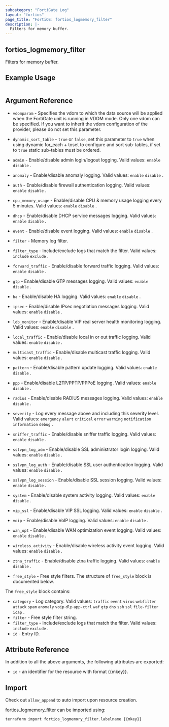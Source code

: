 ```yaml
---
subcategory: "FortiGate Log"
layout: "fortios"
page_title: "FortiOS: fortios_logmemory_filter"
description: |-
  Filters for memory buffer.
---
```


## fortios_logmemory_filter
Filters for memory buffer.

## Example Usage

```hcl

```

## Argument Reference
* `vdomparam` - Specifies the vdom to which the data source will be applied when the FortiGate unit is running in VDOM mode. Only one vdom can be specified. If you want to inherit the vdom configuration of the provider, please do not set this parameter.
* `dynamic_sort_table` - `true` or `false`, set this parameter to `true` when using dynamic for_each + toset to configure and sort sub-tables, if set to `true` static sub-tables must be ordered.

* `admin` - Enable/disable admin login/logout logging. Valid values: `enable` `disable` .
* `anomaly` - Enable/disable anomaly logging. Valid values: `enable` `disable` .
* `auth` - Enable/disable firewall authentication logging. Valid values: `enable` `disable` .
* `cpu_memory_usage` - Enable/disable CPU & memory usage logging every 5 minutes. Valid values: `enable` `disable` .
* `dhcp` - Enable/disable DHCP service messages logging. Valid values: `enable` `disable` .
* `event` - Enable/disable event logging. Valid values: `enable` `disable` .
* `filter` - Memory log filter.
* `filter_type` - Include/exclude logs that match the filter. Valid values: `include` `exclude` .
* `forward_traffic` - Enable/disable forward traffic logging. Valid values: `enable` `disable` .
* `gtp` - Enable/disable GTP messages logging. Valid values: `enable` `disable` .
* `ha` - Enable/disable HA logging. Valid values: `enable` `disable` .
* `ipsec` - Enable/disable IPsec negotiation messages logging. Valid values: `enable` `disable` .
* `ldb_monitor` - Enable/disable VIP real server health monitoring logging. Valid values: `enable` `disable` .
* `local_traffic` - Enable/disable local in or out traffic logging. Valid values: `enable` `disable` .
* `multicast_traffic` - Enable/disable multicast traffic logging. Valid values: `enable` `disable` .
* `pattern` - Enable/disable pattern update logging. Valid values: `enable` `disable` .
* `ppp` - Enable/disable L2TP/PPTP/PPPoE logging. Valid values: `enable` `disable` .
* `radius` - Enable/disable RADIUS messages logging. Valid values: `enable` `disable` .
* `severity` - Log every message above and including this severity level. Valid values: `emergency` `alert` `critical` `error` `warning` `notification` `information` `debug` .
* `sniffer_traffic` - Enable/disable sniffer traffic logging. Valid values: `enable` `disable` .
* `sslvpn_log_adm` - Enable/disable SSL administrator login logging. Valid values: `enable` `disable` .
* `sslvpn_log_auth` - Enable/disable SSL user authentication logging. Valid values: `enable` `disable` .
* `sslvpn_log_session` - Enable/disable SSL session logging. Valid values: `enable` `disable` .
* `system` - Enable/disable system activity logging. Valid values: `enable` `disable` .
* `vip_ssl` - Enable/disable VIP SSL logging. Valid values: `enable` `disable` .
* `voip` - Enable/disable VoIP logging. Valid values: `enable` `disable` .
* `wan_opt` - Enable/disable WAN optimization event logging. Valid values: `enable` `disable` .
* `wireless_activity` - Enable/disable wireless activity event logging. Valid values: `enable` `disable` .
* `ztna_traffic` - Enable/disable ztna traffic logging. Valid values: `enable` `disable` .
* `free_style` - Free style filters. The structure of `free_style` block is documented below.

The `free_style` block contains:

* `category` - Log category. Valid values: `traffic` `event` `virus` `webfilter` `attack` `spam` `anomaly` `voip` `dlp` `app-ctrl` `waf` `gtp` `dns` `ssh` `ssl` `file-filter` `icap` .
* `filter` - Free style filter string.
* `filter_type` - Include/exclude logs that match the filter. Valid values: `include` `exclude` .
* `id` - Entry ID.

## Attribute Reference

In addition to all the above arguments, the following attributes are exported:
* `id` - an identifier for the resource with format {{mkey}}.

## Import

Check out `allow_append` to auto import upon resource creation.

fortios_logmemory_filter can be imported using:
```sh
terraform import fortios_logmemory_filter.labelname {{mkey}}
```

